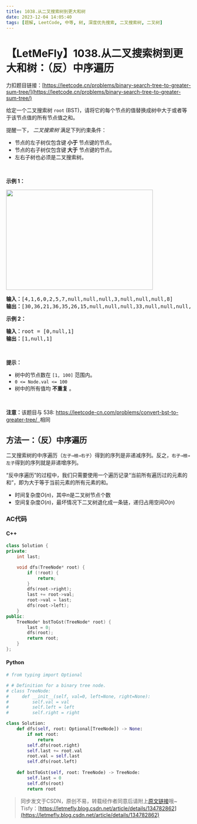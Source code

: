 ```yaml
---
title: 1038.从二叉搜索树到更大和树
date: 2023-12-04 14:05:40
tags: [题解, LeetCode, 中等, 树, 深度优先搜索, 二叉搜索树, 二叉树]
---
```


# 【LetMeFly】1038.从二叉搜索树到更大和树：（反）中序遍历

力扣题目链接：[https://leetcode.cn/problems/binary-search-tree-to-greater-sum-tree/](https://leetcode.cn/problems/binary-search-tree-to-greater-sum-tree/)

<p><span style="font-size:10.5pt"><span style="font-family:Calibri"><span style="font-size:10.5000pt"><span style="font-family:宋体"><font face="宋体">给定一个二叉搜索树</font></span></span></span></span>&nbsp;<code>root</code>&nbsp;(BST)<span style="font-size:10.5pt"><span style="font-family:Calibri"><span style="font-size:10.5000pt"><span style="font-family:宋体"><font face="宋体">，请将它的每个</font></span></span></span></span>节点<span style="font-size:10.5pt"><span style="font-family:Calibri"><span style="font-size:10.5000pt"><span style="font-family:宋体"><font face="宋体">的值替换成树中大于或者等于该</font></span></span></span></span>节点<span style="font-size:10.5pt"><span style="font-family:Calibri"><span style="font-size:10.5000pt"><span style="font-family:宋体"><font face="宋体">值的所有</font></span></span></span></span>节点<span style="font-size:10.5pt"><span style="font-family:Calibri"><span style="font-size:10.5000pt"><span style="font-family:宋体"><font face="宋体">值之和。</font></span></span></span></span></p>

<p>提醒一下， <em>二叉搜索树</em> 满足下列约束条件：</p>

<ul>
	<li>节点的左子树仅包含键<strong> 小于 </strong>节点键的节点。</li>
	<li>节点的右子树仅包含键<strong> 大于</strong> 节点键的节点。</li>
	<li>左右子树也必须是二叉搜索树。</li>
</ul>

<p>&nbsp;</p>

<p><strong>示例 1：</strong></p>

<p><strong><img alt="" src="https://assets.leetcode-cn.com/aliyun-lc-upload/uploads/2019/05/03/tree.png" style="height:273px; width:400px" /></strong></p>

<pre>
<strong>输入：</strong>[4,1,6,0,2,5,7,null,null,null,3,null,null,null,8]
<strong>输出：</strong>[30,36,21,36,35,26,15,null,null,null,33,null,null,null,8]
</pre>

<p><strong>示例 2：</strong></p>

<pre>
<strong>输入：</strong>root = [0,null,1]
<strong>输出：</strong>[1,null,1]
</pre>

<p>&nbsp;</p>

<p><strong>提示：</strong></p>

<ul>
	<li>树中的节点数在&nbsp;<code>[1, 100]</code>&nbsp;范围内。</li>
	<li><code>0 &lt;= Node.val &lt;= 100</code></li>
	<li>树中的所有值均 <strong>不重复</strong>&nbsp;。</li>
</ul>

<p>&nbsp;</p>

<p><strong>注意：</strong>该题目与 538:&nbsp;<a href="https://leetcode-cn.com/problems/convert-bst-to-greater-tree/">https://leetcode-cn.com/problems/convert-bst-to-greater-tree/&nbsp; </a>相同</p>


    
## 方法一：（反）中序遍历

二叉搜索树的中序遍历（```左子→根→右子```）得到的序列是非递减序列。反之，```右子→根→左子```得到的序列就是非递增序列。

“反中序遍历”的过程中，我们只需要使用一个遍历记录“当前所有遍历过的元素的和”，即为大于等于当前元素的所有元素的和。

+ 时间复杂度$O(n)$，其中$n$是二叉树节点个数
+ 空间复杂度$O(n)$，最坏情况下二叉树退化成一条链，递归占用空间$O(n)$

### AC代码

#### C++

```cpp
class Solution {
private:
    int last;

    void dfs(TreeNode* root) {
        if (!root) {
            return;
        }
        dfs(root->right);
        last += root->val;
        root->val = last;
        dfs(root->left);
    }
public:
    TreeNode* bstToGst(TreeNode* root) {
        last = 0;
        dfs(root);
        return root;
    }
};
```

#### Python

```python
# from typing import Optional

# # Definition for a binary tree node.
# class TreeNode:
#     def __init__(self, val=0, left=None, right=None):
#         self.val = val
#         self.left = left
#         self.right = right

class Solution:
    def dfs(self, root: Optional[TreeNode]) -> None:
        if not root:
            return
        self.dfs(root.right)
        self.last += root.val
        root.val = self.last
        self.dfs(root.left)
    
    def bstToGst(self, root: TreeNode) -> TreeNode:
        self.last = 0
        self.dfs(root)
        return root
```

> 同步发文于CSDN，原创不易，转载经作者同意后请附上[原文链接](https://blog.letmefly.xyz/2023/12/04/LeetCode%201038.%E4%BB%8E%E4%BA%8C%E5%8F%89%E6%90%9C%E7%B4%A2%E6%A0%91%E5%88%B0%E6%9B%B4%E5%A4%A7%E5%92%8C%E6%A0%91/)哦~
> Tisfy：[https://letmefly.blog.csdn.net/article/details/134782862](https://letmefly.blog.csdn.net/article/details/134782862)
